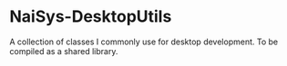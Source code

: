 # NaiSys-DesktopUtils
A collection of classes I commonly use for desktop development. To be compiled as a shared library.
